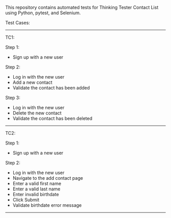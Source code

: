 This repository contains automated tests for Thinking Tester Contact List using Python, pytest, and Selenium.

Test Cases:

--------------------------------------------------

TC1:

Step 1:
- Sign up with a new user

Step 2:
- Log in with the new user
- Add a new contact
- Validate the contact has been added

Step 3:
- Log in with the new user
- Delete the new contact
- Validate the contact has been deleted

--------------------------------------------------

TC2:

Step 1:
- Sign up with a new user

Step 2:
- Log in with the new user
- Navigate to the add contact page
- Enter a valid first name
- Enter a valid last name
- Enter invalid birthdate
- Click Submit
- Validate birthdate error message

--------------------------------------------------
